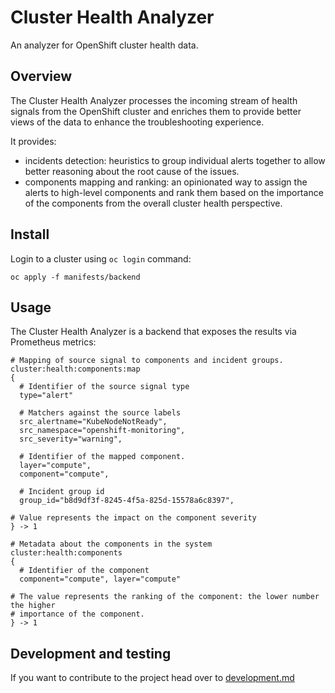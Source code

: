 # Cluster Health Analyzer

An analyzer for OpenShift cluster health data.

## Overview

The Cluster Health Analyzer processes the incoming stream of health signals from the 
OpenShift cluster and enriches them to provide better views of the data to enhance the 
troubleshooting experience.

It provides:

- incidents detection: heuristics to group individual alerts together to allow
better reasoning about the root cause of the issues.
- components mapping and ranking: an opinionated way to assign the alerts to high-level
components and rank them based on the importance of the components from the overall cluster
health perspective.

## Install

Login to a cluster using `oc login` command:

```
oc apply -f manifests/backend
```

## Usage

The Cluster Health Analyzer is a backend that exposes the results via Prometheus
metrics:

```
# Mapping of source signal to components and incident groups.
cluster:health:components:map
{
  # Identifier of the source signal type
  type="alert"

  # Matchers against the source labels
  src_alertname="KubeNodeNotReady",
  src_namespace="openshift-monitoring",
  src_severity="warning",

  # Identifier of the mapped component.
  layer="compute",
  component="compute",

  # Incident group id
  group_id="b8d9df3f-8245-4f5a-825d-15578a6c8397",

# Value represents the impact on the component severity
} -> 1
```

```
# Metadata about the components in the system
cluster:health:components
{
  # Identifier of the component
  component="compute", layer="compute"

# The value represents the ranking of the component: the lower number the higher
# importance of the component.
} -> 1
```

## Development and testing

If you want to contribute to the project head over to [development.md](development.md)
